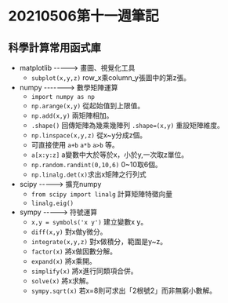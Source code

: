 # 20210506第十一週筆記
## 科學計算常用函式庫
* matplotlib -----> 畫圖、視覺化工具
  * ```subplot(x,y,z)``` row_x乘column_y張圖中的第z張。
* numpy -------> 數學矩陣運算
  * ```import numpy as np```
  * ```np.arange(x,y)``` 從起始值到上限值。
  * ```np.add(x,y)``` 兩矩陣相加。
  * ```.shape()``` 回傳矩陣為幾乘幾陣列  ```.shape=(x,y)``` 重設矩陣維度。
  * ```np.linspace(x,y,z)```  從x~y分成z個。
  * 可直接使用 ```a+b``` ```a*b``` ```a>b``` 等。
  * ```a[x:y:z]``` a變數中大於等於x，小於y,一次取z單位。 
  * ```np.random.randint(0,10,6)``` 0~10取6個。
  *  ```np.linalg.det(x)```求出x矩陣之行列式
* scipy -----> 擴充numpy
  * ```from scipy import linalg``` 計算矩陣特徵向量
  * ```linalg.eig()```
* sympy -----> 符號運算
  *  ```x,y = symbols('x y')``` 建立變數x y。
  *  ```diff(x,y)``` 對x做y微分。
  *  ```integrate(x,y,z)``` 對x做積分，範圍是y~z。
  *  ```factor(x)``` 將x做因數分解。
  *  ```expand(x)``` 將x乘開。
  *  ```simplify(x)``` 將x進行同類項合併。
  *  ```solve(x)``` 將x求解。
  *  ```sympy.sqrt(x)``` 若x=8則可求出「2根號2」而非無窮小數解。
  
